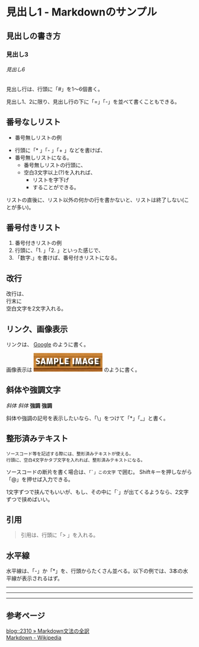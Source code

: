 見出し1 - Markdownのサンプル
============================

見出しの書き方
--------------

### 見出し3

###### 見出し6

見出し行は、行頭に「#」を1～6個書く。

見出し1、2に限り、見出し行の下に「=」「-」を並べて書くこともできる。


番号なしリスト
--------------

* 番号無しリストの例
- 行頭に「* 」「- 」「+ 」などを書けば、
- 番号無しリストになる。
   + 番号無しリストの行頭に、
   + 空白3文字以上(?)を入れれば、
      * リストを字下げ
      * することができる。

リストの直後に、リスト以外の何かの行を書かないと、リストは終了しない(ことが多い)。


番号付きリスト
--------------

1. 番号付きリストの例
2. 行頭に、「1. 」「2. 」といった感じで、
3. 「数字.」を書けば、番号付きリストになる。


改行
----

改行は、  
行末に  
空白文字を2文字入れる。


リンク、画像表示
----------------

リンクは、
[Google](http://www.google.com/)
のように書く。

画像表示は
![画像の代替テキスト](./sample.jpg "オプションタイトル")
のように書く。


斜体や強調文字
--------------

*斜体* _斜体_ **強調** __強調__

斜体や強調の記号を表示したいなら、「\」をつけて「\*」「\_」と書く。


整形済みテキスト
----------------

    ソースコード等を記述する際には、整形済みテキストが使える。
    行頭に、空白4文字かタブ文字を入れれば、整形済みテキストになる。

ソースコードの断片を書く場合は、`` 「`」この文字 `` で囲む。
Shiftキーを押しながら「@」を押せば入力できる。

1文字ずつで挟んでもいいが、もし、その中に「`」が出てくるようなら、2文字ずつで挟めばいい。


引用
----

> 引用は、行頭に「> 」を入れる。


水平線
------

水平線は、「-」か「*」を、行頭からたくさん並べる。以下の例では、3本の水平線が表示されるはず。

--------------------

- - - 

********


参考ページ
----------
  
[blog::2310 » Markdown文法の全訳](http://blog.2310.net/archives/6)  
[Markdown - Wikipedia](http://ja.wikipedia.org/wiki/Markdown)
